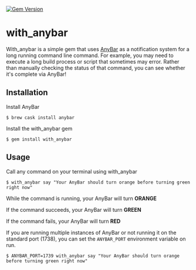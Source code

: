 [![Gem Version](https://badge.fury.io/rb/with_anybar.svg)](http://badge.fury.io/rb/with_anybar)

# with_anybar

With_anybar is a simple gem that uses [AnyBar](https://github.com/tonsky/AnyBar) as a notification system for a long running command line command. For example, you may need to execute a long build process or script that sometimes may error. Rather than manually checking the status of that command, you can see whether it's complete via AnyBar!

## Installation

Install AnyBar

    $ brew cask install anybar

Install the with_anybar gem

    $ gem install with_anybar

## Usage

Call any command on your terminal using with_anybar

    $ with_anybar say "Your AnyBar should turn orange before turning green right now"

While the command is running, your AnyBar will turn **ORANGE**

If the command succeeds, your AnyBar will turn **GREEN**

If the command fails, your AnyBar will turn **RED**

If you are running multiple instances of AnyBar or not running it on the standard port (1738), you can set the
`ANYBAR_PORT` environment variable on run.

    $ ANYBAR_PORT=1739 with_anybar say "Your AnyBar should turn orange before turning green right now"
